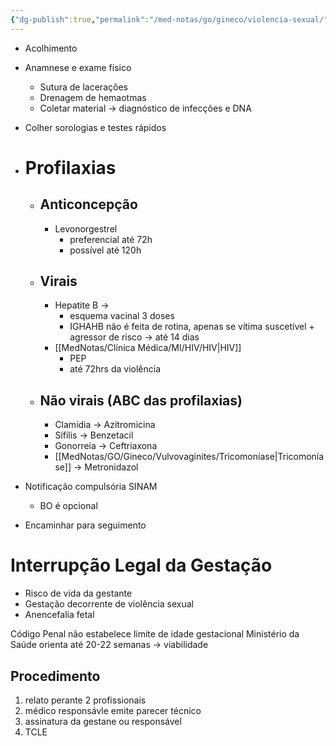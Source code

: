 ```yaml
---
{"dg-publish":true,"permalink":"/med-notas/go/gineco/violencia-sexual/"}
---
```


- Acolhimento
- Anamnese e exame físico
	- Sutura de lacerações
	- Drenagem de hemaotmas
	- Coletar material -> diagnóstico de infecções e DNA
- Colher sorologias e testes rápidos
- # Profilaxias
	- ## Anticoncepção
		- Levonorgestrel 
			- preferencial até 72h
			- possível até 120h 
	- ## Virais
		- Hepatite B -> 
			- esquema vacinal 3 doses
			- IGHAHB não é feita de rotina, apenas se vítima suscetível + agressor de risco -> até 14 dias
		- [[MedNotas/Clínica Médica/MI/HIV/HIV\|HIV]]
			- PEP
			- até 72hrs da violência
	- ## Não virais (ABC das profilaxias)
		- Clamídia -> Azitromicina
		- Sífilis -> Benzetacil
		- Gonorreia -> Ceftriaxona
		- [[MedNotas/GO/Gineco/Vulvovaginites/Tricomoníase\|Tricomoníase]] -> Metronidazol

- Notificação compulsória SINAM
	- BO é opcional
- Encaminhar para seguimento

# Interrupção Legal da Gestação
- Risco de vida da gestante
- Gestação decorrente de violência sexual
- Anencefalia fetal

Código Penal não estabelece limite de idade gestacional
Ministério da Saúde orienta até 20-22 semanas -> viabilidade

## Procedimento
1. relato perante 2 profissionais
2. médico responsávle emite parecer técnico
3. assinatura da gestane ou responsável 
4. TCLE